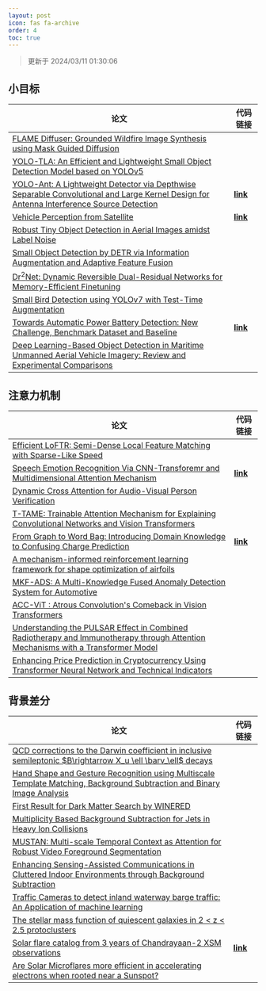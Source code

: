 ```yaml
---
layout: post
icon: fas fa-archive
order: 4
toc: true
---
```


> 更新于 2024/03/11 01:30:06

## 小目标

| 论文 | 代码链接 |
| --- | --- |
| [FLAME Diffuser: Grounded Wildfire Image Synthesis using Mask Guided Diffusion](http://arxiv.org/abs/2403.03463v1) |  |
| [YOLO-TLA: An Efficient and Lightweight Small Object Detection Model based on YOLOv5](http://arxiv.org/abs/2402.14309v1) |  |
| [YOLO-Ant: A Lightweight Detector via Depthwise Separable Convolutional and Large Kernel Design for Antenna Interference Source Detection](http://arxiv.org/abs/2402.12641v1) | [**link**](https://github.com/scnu-rislab/yolo-ant) |
| [Vehicle Perception from Satellite](http://arxiv.org/abs/2402.00703v1) | [**link**](https://github.com/chenxi1510/vehicle-perception-from-satellite-videos) |
| [Robust Tiny Object Detection in Aerial Images amidst Label Noise](http://arxiv.org/abs/2401.08056v1) |  |
| [Small Object Detection by DETR via Information Augmentation and Adaptive Feature Fusion](http://arxiv.org/abs/2401.08017v1) |  |
| [Dr$^2$Net: Dynamic Reversible Dual-Residual Networks for Memory-Efficient Finetuning](http://arxiv.org/abs/2401.04105v1) |  |
| [Small Bird Detection using YOLOv7 with Test-Time Augmentation](http://arxiv.org/abs/2401.01018v1) |  |
| [Towards Automatic Power Battery Detection: New Challenge, Benchmark Dataset and Baseline](http://arxiv.org/abs/2312.02528v2) | [**link**](https://github.com/xiaoqi-zhao-dlut/x-ray-pbd) |
| [Deep Learning-Based Object Detection in Maritime Unmanned Aerial Vehicle Imagery: Review and Experimental Comparisons](http://arxiv.org/abs/2311.07955v2) |  |

## 注意力机制

| 论文 | 代码链接 |
| --- | --- |
| [Efficient LoFTR: Semi-Dense Local Feature Matching with Sparse-Like Speed](http://arxiv.org/abs/2403.04765v1) |  |
| [Speech Emotion Recognition Via CNN-Transforemr and Multidimensional Attention Mechanism](http://arxiv.org/abs/2403.04743v1) | [**link**](https://github.com/scnu-rislab/cnn-transforemr-and-multidimensional-attention-mechanism) |
| [Dynamic Cross Attention for Audio-Visual Person Verification](http://arxiv.org/abs/2403.04661v1) |  |
| [T-TAME: Trainable Attention Mechanism for Explaining Convolutional Networks and Vision Transformers](http://arxiv.org/abs/2403.04523v1) |  |
| [From Graph to Word Bag: Introducing Domain Knowledge to Confusing Charge Prediction](http://arxiv.org/abs/2403.04369v1) | [**link**](https://github.com/liang-star177/fwgb) |
| [A mechanism-informed reinforcement learning framework for shape optimization of airfoils](http://arxiv.org/abs/2403.04329v1) |  |
| [MKF-ADS: A Multi-Knowledge Fused Anomaly Detection System for Automotive](http://arxiv.org/abs/2403.04293v1) |  |
| [ACC-ViT : Atrous Convolution's Comeback in Vision Transformers](http://arxiv.org/abs/2403.04200v1) |  |
| [Understanding the PULSAR Effect in Combined Radiotherapy and Immunotherapy through Attention Mechanisms with a Transformer Model](http://arxiv.org/abs/2403.04175v1) |  |
| [Enhancing Price Prediction in Cryptocurrency Using Transformer Neural Network and Technical Indicators](http://arxiv.org/abs/2403.03606v1) |  |

## 背景差分

| 论文 | 代码链接 |
| --- | --- |
| [QCD corrections to the Darwin coefficient in inclusive semileptonic $B\rightarrow X_u \ell \barν_\ell$ decays](http://arxiv.org/abs/2402.13805v2) |  |
| [Hand Shape and Gesture Recognition using Multiscale Template Matching, Background Subtraction and Binary Image Analysis](http://arxiv.org/abs/2402.09663v1) |  |
| [First Result for Dark Matter Search by WINERED](http://arxiv.org/abs/2402.07976v1) |  |
| [Multiplicity Based Background Subtraction for Jets in Heavy Ion Collisions](http://arxiv.org/abs/2402.10945v1) |  |
| [MUSTAN: Multi-scale Temporal Context as Attention for Robust Video Foreground Segmentation](http://arxiv.org/abs/2402.00918v1) |  |
| [Enhancing Sensing-Assisted Communications in Cluttered Indoor Environments through Background Subtraction](http://arxiv.org/abs/2401.05763v1) |  |
| [Traffic Cameras to detect inland waterway barge traffic: An Application of machine learning](http://arxiv.org/abs/2401.03070v1) |  |
| [The stellar mass function of quiescent galaxies in 2 < z < 2.5 protoclusters](http://arxiv.org/abs/2312.12380v1) |  |
| [Solar flare catalog from 3 years of Chandrayaan-2 XSM observations](http://arxiv.org/abs/2312.09191v2) | [**link**](https://github.com/devansh-dvj/suryadrishti) |
| [Are Solar Microflares more efficient in accelerating electrons when rooted near a Sunspot?](http://arxiv.org/abs/2312.06856v1) |  |
